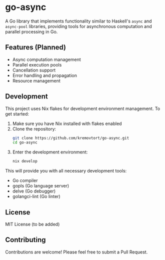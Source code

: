 # go-async

A Go library that implements functionality similar to Haskell's `async` and `async-pool` libraries, providing tools for asynchronous computation and parallel processing in Go.

## Features (Planned)

- Async computation management
- Parallel execution pools
- Cancellation support
- Error handling and propagation
- Resource management

## Development

This project uses Nix flakes for development environment management. To get started:

1. Make sure you have Nix installed with flakes enabled
2. Clone the repository:
   ```bash
   git clone https://github.com/kremovtort/go-async.git
   cd go-async
   ```
3. Enter the development environment:
   ```bash
   nix develop
   ```

This will provide you with all necessary development tools:
- Go compiler
- gopls (Go language server)
- delve (Go debugger)
- golangci-lint (Go linter)

## License

MIT License (to be added)

## Contributing

Contributions are welcome! Please feel free to submit a Pull Request. 